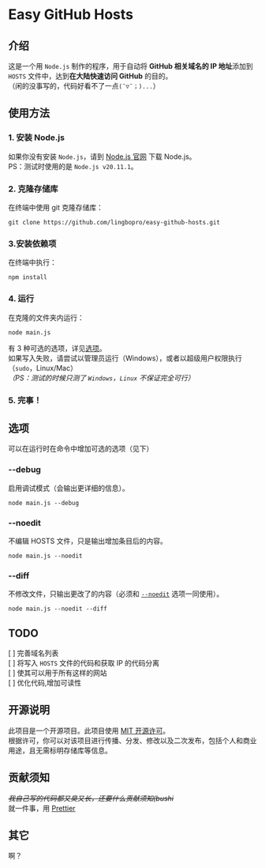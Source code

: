 # Easy GitHub Hosts

## 介绍

这是一个用 `Node.js` 制作的程序，用于自动将 **GitHub 相关域名的 IP 地址**添加到 `HOSTS` 文件中，达到**在大陆快速访问 GitHub** 的目的。  
（闲的没事写的，代码好看不了一点`(ˉ▽ˉ；)...`）

## 使用方法

### 1. 安装 Node.js

如果你没有安装 `Node.js`，请到 [Node.js 官网](//nodejs.org/en/download) 下载 Node.js。  
PS：测试时使用的是 `Node.js v20.11.1`。

### 2. 克隆存储库

在终端中使用 git 克隆存储库：

```shell
git clone https://github.com/lingbopro/easy-github-hosts.git
```

### 3.安装依赖项

在终端中执行：

```shell
npm install
```

### 4. 运行

在克隆的文件夹内运行：

```shell
node main.js
```

有 3 种可选的选项，详见[选项](#选项)。  
 如果写入失败，请尝试以管理员运行（Windows），或者以超级用户权限执行（`sudo`，Linux/Mac）  
 _（PS：测试的时候只测了 `Windows`，`Linux` 不保证完全可行）_

### 5. 完事！

## 选项

可以在运行时在命令中增加可选的选项（见下）

### --debug

启用调试模式（会输出更详细的信息）。

```shell
node main.js --debug
```

### --noedit

不编辑 HOSTS 文件，只是输出增加条目后的内容。

```shell
node main.js --noedit
```

### --diff

不修改文件，只输出更改了的内容（必须和 [`--noedit`](#noedit) 选项一同使用）。

```shell
node main.js --noedit --diff
```

## TODO

[ ] 完善域名列表  
[ ] 将写入 `HOSTS` 文件的代码和获取 IP 的代码分离  
[ ] 使其可以用于所有这样的网站  
[ ] 优化代码,增加可读性  

## 开源说明

此项目是一个开源项目。此项目使用 [MIT 开源许可](LICENCE)。  
根据许可，你可以对该项目进行传播、分发、修改以及二次发布，包括个人和商业用途，且无需标明存储库等信息。

## 贡献须知

_~~我自己写的代码都又臭又长，还要什么贡献须知(bushi~~_  
就一件事，用 [Prettier](//prettier.cn)  

## 其它

啊？
